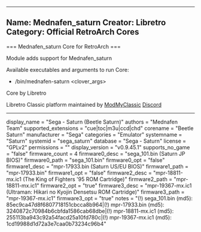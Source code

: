 -----------------------
Name: Mednafen_saturn
Creator: Libretro
Category: Official RetroArch Cores
-----------------------

=== Mednafen_saturn Core for RetroArch ===

Module adds support for Mednafen_saturn

Available executables and arguments to run Core:
- /bin/mednafen-saturn <rom> <clover_args>

Core by Libretro

Libretro Classic platform maintained by [ModMyClassic](https://modmyclassic.com) [Discord](https://discordapp.com/invite/8gygsrw)

-----------------------

display_name = "Sega - Saturn (Beetle Saturn)"
authors = "Mednafen Team"
supported_extensions = "cue|toc|m3u|ccd|chd"
corename = "Beetle Saturn"
manufacturer = "Sega"
categories = "Emulator"
systemname = "Saturn"
systemid = "sega_saturn"
database = "Sega - Saturn"
license = "GPLv2"
permissions = ""
display_version = "v0.9.45.1"
supports_no_game = "false"
firmware_count = 4
firmware0_desc = "sega_101.bin (Saturn JP BIOS)"
firmware0_path = "sega_101.bin"
firmware0_opt = "false"
firmware1_desc = "mpr-17933.bin (Saturn US/EU BIOS)"
firmware1_path = "mpr-17933.bin"
firmware1_opt = "false"
firmware2_desc = "mpr-18811-mx.ic1 (The King of Fighters '95 ROM Cartridge)"
firmware2_path = "mpr-18811-mx.ic1"
firmware2_opt = "true"
firmware3_desc = "mpr-19367-mx.ic1 (Ultraman: Hikari no Kyojin Densetsu ROM Cartridge)"
firmware3_path = "mpr-19367-mx.ic1"
firmware3_opt = "true"
notes = "(!) sega_101.bin (md5): 85ec9ca47d8f6807718151cbcca8b964|(!) mpr-17933.bin (md5): 3240872c70984b6cbfda1586cab68dbe|(!) mpr-18811-mx.ic1 (md5): 255113ba943c92a54facd25a10fd780c|(!) mpr-19367-mx.ic1 (md5): 1cd19988d1d72a3e7caa0b73234c96b4"
